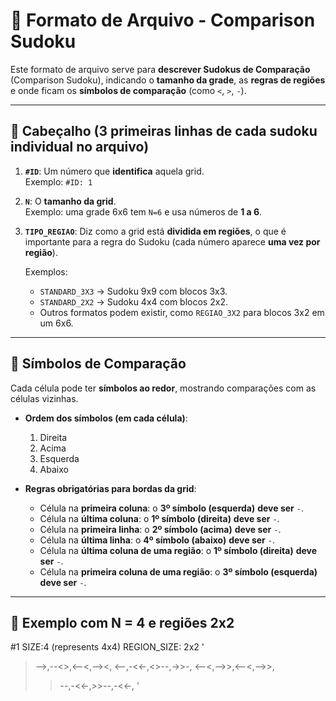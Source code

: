 # 📄 Formato de Arquivo - Comparison Sudoku

Este formato de arquivo serve para **descrever Sudokus de Comparação** (Comparison Sudoku), indicando o **tamanho da grade**, as **regras de regiões** e onde ficam os **símbolos de comparação** (como `<`, `>`, `-`).

---

## 🔹 Cabeçalho (3 primeiras linhas de cada sudoku individual no arquivo)

1. **`#ID`**: Um número que **identifica** aquela grid.  
   Exemplo: `#ID: 1`

2. **`N`**: O **tamanho da grid**.  
   Exemplo: uma grade 6x6 tem `N=6` e usa números de **1 a 6**.

3. **`TIPO_REGIAO`**: Diz como a grid está **dividida em regiões**, o que é importante para a regra do Sudoku (cada número aparece **uma vez por região**).

   Exemplos:
   - `STANDARD_3X3` → Sudoku 9x9 com blocos 3x3.
   - `STANDARD_2X2` → Sudoku 4x4 com blocos 2x2.
   - Outros formatos podem existir, como `REGIAO_3X2` para blocos 3x2 em um 6x6.

---

## 🔸 Símbolos de Comparação

Cada célula pode ter **símbolos ao redor**, mostrando comparações com as células vizinhas.

- **Ordem dos símbolos (em cada célula)**:
  1. Direita
  2. Acima
  3. Esquerda
  4. Abaixo

- **Regras obrigatórias para bordas da grid**:
  - Célula na **primeira coluna**: o **3º símbolo (esquerda)** **deve ser** `-`.
  - Célula na **última coluna**: o **1º símbolo (direita)** **deve ser** `-`.
  - Célula na **primeira linha**: o **2º símbolo (acima)** **deve ser** `-`.
  - Célula na **última linha**: o **4º símbolo (abaixo)** **deve ser** `-`.
  - Célula na **última coluna de uma região**: o **1º símbolo (direita)** **deve ser** `-`.
  - Célula na **primeira coluna de uma região**: o **3º símbolo (esquerda)** **deve ser** `-`.  
  

---

## 📌 Exemplo com N = 4 e regiões 2x2

#1
SIZE:4 (represents 4x4)
REGION_SIZE: 2x2
'
>-->,--<>,<--<,--><,
><--,-<<-,<>--,->>-,
<--<,-->>,<--<,-->>,
>>--,-<<-,>>--,-<<-,
'
